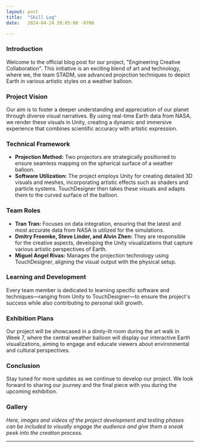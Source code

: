 ```yaml
---
layout: post
title:  "Skill Log"
date:   2024-04-24 20:05:00 -0700

---
```


### Introduction
Welcome to the official blog post for our project, "Engineering Creative Collaboration". This initiative is an exciting blend of art and technology, where we, the team STADM, use advanced projection techniques to depict Earth in various artistic styles on a weather balloon.

### Project Vision
Our aim is to foster a deeper understanding and appreciation of our planet through diverse visual narratives. By using real-time Earth data from NASA, we render these visuals in Unity, creating a dynamic and immersive experience that combines scientific accuracy with artistic expression.

### Technical Framework
- **Projection Method:** Two projectors are strategically positioned to ensure seamless mapping on the spherical surface of a weather balloon.
- **Software Utilization:** The project employs Unity for creating detailed 3D visuals and meshes, incorporating artistic effects such as shaders and particle systems. TouchDesigner then takes these visuals and adapts them to the curved surface of the balloon.

### Team Roles
- **Tran Tran:** Focuses on data integration, ensuring that the latest and most accurate data from NASA is utilized for the simulations.
- **Dmitry Froemke, Steve Linder, and Alvin Zhen:** They are responsible for the creative aspects, developing the Unity visualizations that capture various artistic perspectives of Earth.
- **Miguel Angel Rivas:** Manages the projection technology using TouchDesigner, aligning the visual output with the physical setup.

### Learning and Development
Every team member is dedicated to learning specific software and techniques—ranging from Unity to TouchDesigner—to ensure the project's success while also contributing to personal skill growth.

### Exhibition Plans
Our project will be showcased in a dimly-lit room during the art walk in Week 7, where the central weather balloon will display our interactive Earth visualizations, aiming to engage and educate viewers about environmental and cultural perspectives.

### Conclusion
Stay tuned for more updates as we continue to develop our project. We look forward to sharing our journey and the final piece with you during the upcoming exhibition.

### Gallery
*Here, images and videos of the project development and testing phases can be included to visually engage the audience and give them a sneak peek into the creation process.*

---
